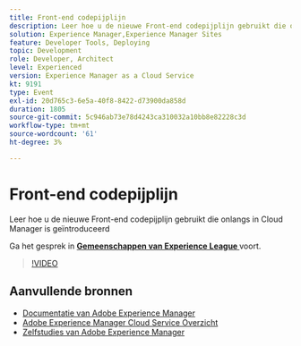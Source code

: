 ```yaml
---
title: Front-end codepijplijn
description: Leer hoe u de nieuwe Front-end codepijplijn gebruikt die onlangs in Cloud Manager is geïntroduceerd
solution: Experience Manager,Experience Manager Sites
feature: Developer Tools, Deploying
topic: Development
role: Developer, Architect
level: Experienced
version: Experience Manager as a Cloud Service
kt: 9191
type: Event
exl-id: 20d765c3-6e5a-40f8-8422-d73900da858d
duration: 1805
source-git-commit: 5c946ab73e78d4243ca310032a10bb8e82228c3d
workflow-type: tm+mt
source-wordcount: '61'
ht-degree: 3%

---
```


# Front-end codepijplijn

Leer hoe u de nieuwe Front-end codepijplijn gebruikt die onlangs in Cloud Manager is geïntroduceerd

Ga het gesprek in **[Gemeenschappen van Experience League ](https://adobe.ly/2XVcBg8)** voort.

>[!VIDEO](https://video.tv.adobe.com/v/337886/?quality=12&learn=on&hidetitle=true)

## Aanvullende bronnen

- [ Documentatie van Adobe Experience Manager ](https://experienceleague.adobe.com/docs/experience-manager-cloud-service.html)
- [ Adobe Experience Manager Cloud Service Overzicht ](https://experienceleague.adobe.com/docs/experience-manager-cloud-service/overview/home.html)
- [ Zelfstudies van Adobe Experience Manager ](https://experienceleague.adobe.com/docs/experience-manager-tutorials.html)

